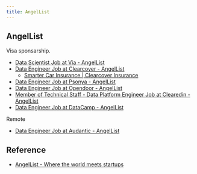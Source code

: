 ```yaml
---
title: AngelList
---
```


## AngelList
Visa sponsarship.

* [Data Scientist Job at Via - AngelList](https://angel.co/via-10/jobs/114857-data-scientist?src=rec)
* [Data Engineer Job at Clearcover - AngelList](https://angel.co/clearcover/jobs/373305-data-engineer)
    * [Smarter Car Insurance | Clearcover Insurance](https://clearcover.com/)
* [Data Engineer Job at Psonya - AngelList](https://angel.co/psonya/jobs/275190-data-engineer)
* [Data Engineer Job at Opendoor - AngelList](https://angel.co/opendoor/jobs/290258-data-engineer)
* [Member of Technical Staff - Data Platform Engineer Job at Clearedin - AngelList](https://angel.co/clearedin/jobs/323330-member-of-technical-staff-data-platform-engineer)
* [Data Engineer Job at DataCamp - AngelList](https://angel.co/datacamp/jobs/215639-data-engineer)


Remote

* [Data Engineer Job at Audantic - AngelList](https://angel.co/audantic-1/jobs/352286-data-engineer)

## Reference
* [AngelList - Where the world meets startups](https://angel.co/?ref=nav)
